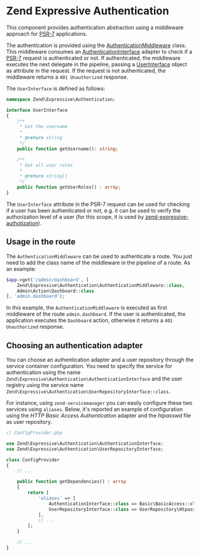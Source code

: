 # Zend Expressive Authentication

This component provides authentication abstraction using a middleware approach
for [PSR-7](http://www.php-fig.org/psr/psr-7/) applications.

The authentication is provided using the [AuthenticationMiddleware](https://github.com/zendframework/zend-expressive-authentication/blob/master/src/AuthenticationMiddleware.php)
class. This middleware consumes an [AuthenticationInterface](https://github.com/zendframework/zend-expressive-authentication/blob/master/src/AuthenticationInterface.php)
adapter to check if a [PSR-7](http://www.php-fig.org/psr/psr-7/) request is
authenticated or not. If authenticated, the middleware executes the next
delegate in the pipeline, passing a [UserInterface](https://github.com/zendframework/zend-expressive-authentication/blob/master/src/UserInterface.php)
object as attribute in the request. If the request is not authenticated, the
middleware returns a `401 Unauthorized` response.

The `UserInterface` is defined as follows:

```php
namespace Zend\Expressive\Authentication;

interface UserInterface
{
    /**
     * Get the username
     *
     * @return string
     */
    public function getUsername(): string;

    /**
     * Get all user roles
     *
     * @return string[]
     */
    public function getUserRoles() : array;
}
```

The `UserInterface` attribute in the PSR-7 request can be used for checking
if a user has been authenticated or not, e.g. it can be used to verify the
authorization level of a user (for this scope, it is used by [zend-expressive-authotization](https://github.com/zendframework/zend-expressive-authorization)).

## Usage in the route

The `AuthenticationMiddleware` can be used to authenticate a route. You just
need to add the class name of the middleware in the pipeline of a route.
As an example:

```php
$app->get('/admin/dashboard', [
    Zend\Expressive\Authentication\AuthenticationMiddleware::class,
    Admin\Action\Dashboard::class
], 'admin.dashboard');
```

In this example, the `AuthenticationMiddleware` is executed as first middleware
of the route `admin.dashboard`. If the user is authenticated, the application
executes the `Dashboard` action, otherwise it returns a `401 Unauthorized`
response.

## Choosing an authentication adapter

You can choose an authentication adapter and a user repository through the
service container configuration.
You need to specify the service for authentication using the name `Zend\Expressive\Authentication\AuthenticationInterface` and the user registry
using the service name `Zend\Expressive\Authentication\UserRepositoryInterface::class`.

For instance, using `zend-servicemanager` you can easily configure these two
services using `aliases`. Below, it's reported an example of configuration using
the *HTTP Basic Access Authentication* adapter and the *htpasswd* file as user
repository.

```php
// ConfigProvider.php

use Zend\Expressive\Authentication\AuthenticationInterface;
use Zend\Expressive\Authentication\UserRepositoryInterface;

class ConfigProvider
{
    // ...

    public function getDependencies() : array
    {
        return [
            'aliases' => [
                AuthenticationInterface::class => Basic\BasicAccess::class,
                UserRepositoryInterface::class => UserRepository\Htpasswd::class
            ],
            // ...
        ];
    }

    // ...
}
```
